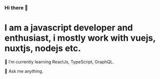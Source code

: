 ### Hi there 👋

# I am a javascript developer and enthusiast, i mostly work with vuejs, nuxtjs, nodejs etc.

🌱 I’m currently learning ReactJs, TypeScript, GraphQL.

💬 Ask me anything.
